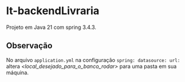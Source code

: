 # lt-backendLivraria

Projeto em Java 21 com spring 3.4.3.

## Observação

No arquivo `application.yml` na configuração `spring: datasource: url:` altera _<local_desejado_para_o_banco_rodar>_ para uma pasta em sua máquina.

